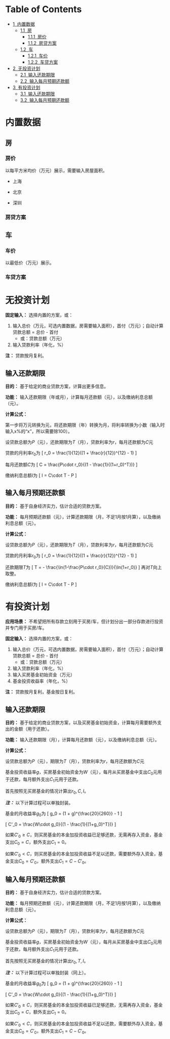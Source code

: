 <h1>Table of Contents<span class="tocSkip"></span></h1>
<div class="toc"><ul class="toc-item"><li><span><a href="#内置数据" data-toc-modified-id="内置数据-1"><span class="toc-item-num">1&nbsp;&nbsp;</span>内置数据</a></span><ul class="toc-item"><li><span><a href="#房" data-toc-modified-id="房-1.1"><span class="toc-item-num">1.1&nbsp;&nbsp;</span>房</a></span><ul class="toc-item"><li><span><a href="#房价" data-toc-modified-id="房价-1.1.1"><span class="toc-item-num">1.1.1&nbsp;&nbsp;</span>房价</a></span></li><li><span><a href="#房贷方案" data-toc-modified-id="房贷方案-1.1.2"><span class="toc-item-num">1.1.2&nbsp;&nbsp;</span>房贷方案</a></span></li></ul></li><li><span><a href="#车" data-toc-modified-id="车-1.2"><span class="toc-item-num">1.2&nbsp;&nbsp;</span>车</a></span><ul class="toc-item"><li><span><a href="#车价" data-toc-modified-id="车价-1.2.1"><span class="toc-item-num">1.2.1&nbsp;&nbsp;</span>车价</a></span></li><li><span><a href="#车贷方案" data-toc-modified-id="车贷方案-1.2.2"><span class="toc-item-num">1.2.2&nbsp;&nbsp;</span>车贷方案</a></span></li></ul></li></ul></li><li><span><a href="#无投资计划" data-toc-modified-id="无投资计划-2"><span class="toc-item-num">2&nbsp;&nbsp;</span>无投资计划</a></span><ul class="toc-item"><li><span><a href="#输入还款期限" data-toc-modified-id="输入还款期限-2.1"><span class="toc-item-num">2.1&nbsp;&nbsp;</span>输入还款期限</a></span></li><li><span><a href="#输入每月预期还款额" data-toc-modified-id="输入每月预期还款额-2.2"><span class="toc-item-num">2.2&nbsp;&nbsp;</span>输入每月预期还款额</a></span></li></ul></li><li><span><a href="#有投资计划" data-toc-modified-id="有投资计划-3"><span class="toc-item-num">3&nbsp;&nbsp;</span>有投资计划</a></span><ul class="toc-item"><li><span><a href="#输入还款期限" data-toc-modified-id="输入还款期限-3.1"><span class="toc-item-num">3.1&nbsp;&nbsp;</span>输入还款期限</a></span></li><li><span><a href="#输入每月预期还款额" data-toc-modified-id="输入每月预期还款额-3.2"><span class="toc-item-num">3.2&nbsp;&nbsp;</span>输入每月预期还款额</a></span></li></ul></li></ul></div>

# 内置数据
## 房
### 房价
以每平方米均价（万元）展示，需要输入房屋面积。

- 上海

- 北京

- 深圳

### 房贷方案


## 车
### 车价
以最低价（万元）展示。

### 车贷方案

# 无投资计划
**固定输入：** 选择内置的方案，或：
1. 输入总价（万元，可选内置数据，房需要输入面积），首付（万元）；自动计算贷款总额 = 总价 - 首付
    - 或：贷款总额（万元）
2. 输入贷款利率（年化，%）

**注：** 贷款按月复利。

## 输入还款期限
**目的：** 基于给定的商业贷款方案，计算出更多信息。

**功能：** 输入还款期限（年或月），计算每月还款额（元），以及缴纳利息总额（元）。

**计算公式：**

第一步将万元转换为元，将还款期限（年）转换为月，将利率转换为小数（输入时输入x%的“x”，所以需要除100）。

设贷款总额为$P$（元），还款期限为$T$（月），贷款利率为$r$，每月还款额为$C$元

贷款的月利率$r_0$为
\[
r_0 = \frac{1}{12}((1 + \frac{r}{12})^{12} - 1)
\]

每月还款额$C$为
\[
C = \frac{P\cdot r_0}{(1 - \frac{1}{(1+r_0)^T})}
\]

缴纳利息总额$I$为
\[
I = C\cdot T - P
\]


## 输入每月预期还款额
**目的：** 基于自身经济实力，估计合适的贷款方案。

**功能：** 每月预期还款额（元），计算还款期限（月，不足1月按1月算），以及缴纳利息总额（元）。

**计算公式：**

设贷款总额为$P$（元），还款期限为$T$（月），贷款利率为$r$，每月还款额为$C$元

贷款的月利率$r_0$为
\[
r_0 = \frac{1}{12}((1 + \frac{r}{12})^{12} - 1)
\]

还款期限$T$为
\[
T = - \frac{\ln(1-\frac{P\cdot r_0}{C})}{\ln(1+r_0)}
\]
再对$T$向上取整。

缴纳利息总额$I$为
\[
I = C\cdot T - P
\]

# 有投资计划
**应用场景：** 不希望把所有存款立刻用于买房/车，但计划分出一部分存款进行投资并专门用于买房/车。

**固定输入：** 选择内置的方案，或：
1. 输入总价（万元，可选内置数据，房需要输入面积），首付（万元）；自动计算贷款总额 = 总价 - 首付
    - 或：贷款总额（万元）
2. 输入贷款利率（年化，%）
3. 输入买房基金初始资金（万元）
4. 基金投资收益率（年化，%）

**注：** 贷款按月复利，基金按日复利。

## 输入还款期限
**目的：** 基于给定的商业贷款方案，以及买房基金初始资金，计算每月需要额外支出的金额（用于还款）。

**功能：** 输入还款期限（月），计算每月还款额（元），以及缴纳利息总额（元）。

**计算公式：**

设贷款总额为$P$（元），期限为$T$（月），贷款利率为$r$，每月还款额为$C$元

基金投资收益率$g$，买房基金初始资金为$W$（元），每月从买房基金中支出$C_0$元用于还款，每月额外支出$C_1$元用于还款。

首先按照无买房基金的情况计算出$r_0, C, I$。

***注：*** 以下计算过程可以单独封装。

基金的月收益率$g_0$为
\[
g_0 = (1 + g)^{\frac{20}{260}} - 1
\]

\[
C'_0 = \frac{W\cdot g_0}{(1 - \frac{1}{(1+g_0)^T})}
\]

如果$C'_0 \geq C$，则买房基金的本金加投资收益已足够还款，无需再存入资金，基金支出$C_0 = C$，额外支出$C_1 = 0$。

如果$C'_0 < C$，则买房基金的本金加投资收益不足以还款，需要额外存入资金，基金支出$C_0 = C'_0$，额外支出$C_1 = C - C'_0$。

## 输入每月预期还款额
**目的：** 基于自身经济实力，估计合适的贷款方案。

**功能：** 每月预期还款额（元），计算还款期限（月，不足1月按1月算），以及缴纳利息总额（元）。

**计算公式：**

设贷款总额为$P$（元），期限为$T$（月），贷款利率为$r$，每月还款额为$C$元

基金投资收益率$g$，买房基金初始资金为$W$（元），每月从买房基金中支出$C_0$元用于还款，每月额外支出$C_1$元用于还款。

首先按照无买房基金的情况计算出$r_0, T, I$。

***注：*** 以下计算过程可以单独封装（同上）。

基金的月收益率$g_0$为
\[
g_0 = (1 + g)^{\frac{20}{260}} - 1
\]

\[
C'_0 = \frac{W\cdot g_0}{(1 - \frac{1}{(1+g_0)^T})}
\]

如果$C'_0 \geq C$，则买房基金的本金加投资收益已足够还款，无需再存入资金，基金支出$C_0 = C$，额外支出$C_1 = 0$。

如果$C'_0 < C$，则买房基金的本金加投资收益不足以还款，需要额外存入资金，基金支出$C_0 = C'_0$，额外支出$C_1 = C - C'_0$。


```python

```
